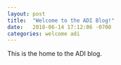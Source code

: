 ```yaml
---
layout: post
title:  "Welcome to the ADI Blog!"
date:   2018-06-14 17:12:06 -0700
categories: welcome adi
---
```

This is the home to the ADI blog. 